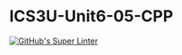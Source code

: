 # ICS3U-Unit6-05-CPP
[![GitHub's Super Linter](https://github.com/Yiyun-Qin/ICS3U-Unit6-05-CPP/workflows/GitHub's%20Super%20Linter/badge.svg)](https://github.com/Yiyun-Qin/ICS3U-Unit6-05-CPP/actions)
